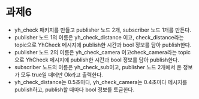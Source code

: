 # 과제6

- yh_check 패키지를 만들고 publisher 노드 2개, subscriber 노드 1개를 만든다.
- publisher 노드 1의 이름은 yh_check_distance 이고, check_distance라는 topic으로 YhCheck 메시지에 publish한 시간과 bool 정보를 담아 publish한다.
- publisher 노드 2의 이름은 yh_check_camera 이고check_camera라는 topic으로 YhCheck 메시지에 publish한 시간과 bool 정보를 담아 publish한다.
- subscriber 노드의 이름은 yh_check_sub이고, publisher 노드 2개에서 온 정보가 모두 true일 때에만 Ok라고 출력한다.
- yh_check_distance는 0.5초마다, yh_check_camera는 0.4초마다 메시지를 publish하고, publish할 때마다 bool 정보를 토글한다.
